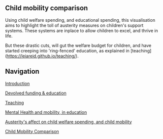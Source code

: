 ## Child mobility comparison

<script async src="//jsfiddle.net/LeiaR/njeup8mo/10/embed/result/"></script>

Using child welfare spending, and educational spending, this visualisation aims to highlight the toll of austerity measures on children's support systems. These systems are inplace to allow children to excel, and thrive in life. 

But these drastic cuts, will gut the welfare budget for children, and have started creeping into 'ring-fenced' education, as explained in [teaching] (https://leiareid.github.io/teaching/).

<script async src="//jsfiddle.net/LeiaR/ucrxkLqz/embed/result/"></script>

## Navigation

[Introduction](https://leiareid.github.io/austerity/)

[Devolved funding & education](https://leiareid.github.io/funding/)

[Teaching](https://leiareid.github.io/teaching/)

[Mental Health and mobility, in education](https://leiareid.github.io/example/)

[Austerity's affect on child welfare spending, and child mobility](https://leiareid.github.io/Welfare/)

[Child Mobility Comparison](https://leiareid.github.io/comparison/)
